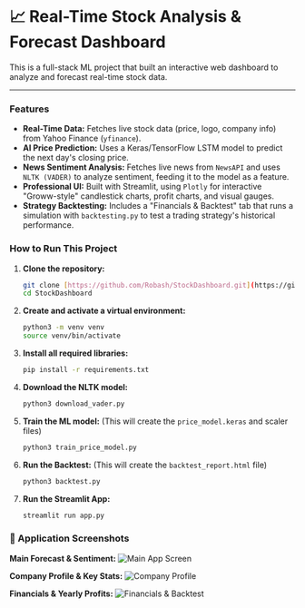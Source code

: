 # 📈 Real-Time Stock Analysis & Forecast Dashboard

This is a full-stack ML project that built an interactive web dashboard to analyze and forecast real-time stock data.

---

### Features

* **Real-Time Data:** Fetches live stock data (price, logo, company info) from Yahoo Finance (`yfinance`).
* **AI Price Prediction:** Uses a Keras/TensorFlow LSTM model to predict the next day's closing price.
* **News Sentiment Analysis:** Fetches live news from `NewsAPI` and uses `NLTK (VADER)` to analyze sentiment, feeding it to the model as a feature.
* **Professional UI:** Built with Streamlit, using `Plotly` for interactive "Groww-style" candlestick charts, profit charts, and visual gauges.
* **Strategy Backtesting:** Includes a "Financials & Backtest" tab that runs a simulation with `backtesting.py` to test a trading strategy's historical performance.

### How to Run This Project

1.  **Clone the repository:**
    ```bash
    git clone [https://github.com/Robash/StockDashboard.git](https://github.com/Robash/StockDashboard.git)
    cd StockDashboard
    ```

2.  **Create and activate a virtual environment:**
    ```bash
    python3 -m venv venv
    source venv/bin/activate
    ```

3.  **Install all required libraries:**
    ```bash
    pip install -r requirements.txt
    ```

4.  **Download the NLTK model:**
    ```bash
    python3 download_vader.py
    ```

5.  **Train the ML model:**
    (This will create the `price_model.keras` and scaler files)
    ```bash
    python3 train_price_model.py
    ```

6.  **Run the Backtest:**
    (This will create the `backtest_report.html` file)
    ```bash
    python3 backtest.py
    ```

7.  **Run the Streamlit App:**
    ```bash
    streamlit run app.py
    ```
### 🚀 Application Screenshots

**Main Forecast & Sentiment:**
![Main App Screen](screenshots/01_forecast.jpg)

**Company Profile & Key Stats:**
![Company Profile](screenshots/02_profile.jpg)

**Financials & Yearly Profits:**
![Financials & Backtest](screenshots/03_financials.jpg)

